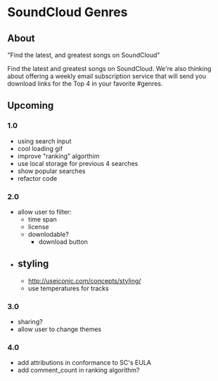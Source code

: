 SoundCloud Genres
=================

## About
"Find the latest, and greatest songs on SoundCloud"

Find the latest and greatest songs on SoundCloud. We're also thinking about offering a weekly email subscription service that will send you download links for the Top 4 in your favorite #genres.

## Upcoming

### 1.0
- using search input
- cool loading gif
- improve "ranking" algorthim
- use local storage for previous 4 searches
- show popular searches
- refactor code

### 2.0
- allow user to filter:
	- time span
	- license 
	- downlodable?
		- download button
- styling
	- 
	- http://useiconic.com/concepts/styling/
	- use temperatures for tracks

### 3.0
- sharing?
- allow user to change themes

### 4.0
- add attributions in conformance to SC's EULA
- add comment_count in ranking algorithm?
